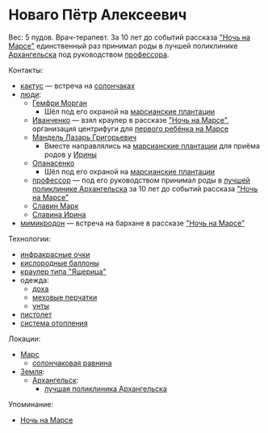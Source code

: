 Новаго Пётр Алексеевич
======================

Вес: 5 пудов.
Врач-терапевт.
За 10 лет до событий рассказа ["Ночь на Марсе"](../literature/noch_na_marse.md) единственный раз принимал роды в лучшей поликлинике [Архангельска](../places/arhangelsk.md) под руководством [профессора](professor.md).

Контакты:
- [кактус](cactus.md) — встреча на [солончаках](../places/mars_solonchak.md)
- [люди](chelovek.md):
  - [Гемфри Морган](gemfri_morgan.md)
    - Шёл под его охраной на [марсианские плантации](../places/mars_plantacii.md)
  - [Иванченко](ivanchenko.md) — взял краулер в рассказе ["Ночь на Марсе"](../literature/noch_na_marse.md), организация центрифуги для [первого ребёнка на Марсе](rebenok.md)
  - [Мандель Лазарь Григорьевич](mandel_lazar_grigorevich.md)
    - Вместе направлялись на [марсианские плантации](../places/mars_plantacii.md) для приёма родов у [Ирины](irina.md)
  - [Опанасенко](opanasenko.md)
    - Шёл под его охраной на [марсианские плантации](../places/mars_plantacii.md)
  - [профессор](professor.md) — под его руководством принимал роды в [лучшей поликлинике Архангельска](../places/luchshaya_poliklinika_arhangelska.md) за 10 лет до событий рассказа ["Ночь на Марсе"](../literature/noch_na_marse.md)
  - [Славин Марк](slavin_mark.md)
  - [Славина Ирина](slavina_irina.md)
- [мимикродон](mimikrodon.md) — встреча на бархане в рассказе ["Ночь на Марсе"](../literature/noch_na_marse.md)

Технологии:
- [инфракрасные очки](../technology/infrakrasnye_ochki.md)
- [кислородные баллоны](../technology/pers_kislorodnye_balony.md)
- [краулер типа "Ящерица"](../technology/krauler_tipa_yashcherica.md)
- одежда:
  - [доха](../technology/doha.md)
  - [меховые перчатки](../technology/mehovye_perchatki.md)
  - [унты](../technology/unty.md)
- [пистолет](../technology/pistolet.md)
- [система отопления](../technology/pers_sistema_otopleniya.md)

Локации:
- [Марс](../places/mars.md)
  - [солончаковая равнина](../places/mars_solonchak.md)
- [Земля](../places/zemlya.md):
  - [Архангельск](../places/arhangelsk.md):
    - [лучшая поликлиника Архангельска](../places/luchshaya_poliklinika_arhangelska.md)

Упоминание:
- [Ночь на Марсе](../literature/noch_na_marse.md)